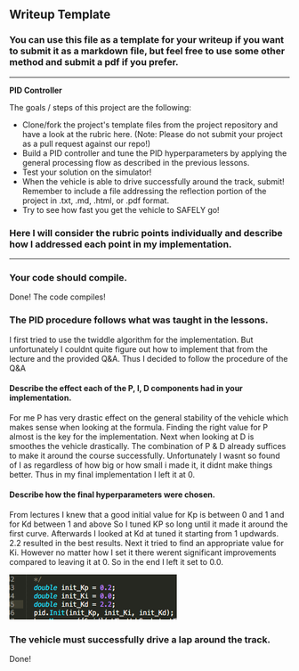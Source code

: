 ## Writeup Template
### You can use this file as a template for your writeup if you want to submit it as a markdown file, but feel free to use some other method and submit a pdf if you prefer.

---

**PID Controller**

The goals / steps of this project are the following:

* Clone/fork the project's template files from the project repository and have a look at the rubric here. (Note: Please do not submit your project as a pull request against our repo!)
* Build a PID controller and tune the PID hyperparameters by applying the general processing flow as described in the previous lessons.
* Test your solution on the simulator!
* When the vehicle is able to drive successfully around the track, submit! Remember to include a file addressing the reflection portion of the project in .txt, .md, .html, or .pdf format.
* Try to see how fast you get the vehicle to SAFELY go!

[//]: # (Image References)
[image1]: ./PID.png


### Here I will consider the rubric points individually and describe how I addressed each point in my implementation.  

---
### Your code should compile.

Done! The code compiles!

### The PID procedure follows what was taught in the lessons.

I first tried to use the twiddle algorithm for the implementation. But unfortunately I couldnt quite figure out how to implement that from the lecture and the provided Q&A. Thus I decided to follow the procedure of the Q&A

#### Describe the effect each of the P, I, D components had in your implementation.

For me P has very drastic effect on the general stability of the vehicle which makes sense when looking at the formula. Finding the right value for P almost is the key for the implementation.
Next when looking at D is smoothes the vehicle drastically. The combination of P & D already suffices to make it around the course successfully.
Unfortunately I wasnt so found of I as regardless of how big or how small i made it, it didnt make things better. Thus in my final implementation I left it at 0.


#### Describe how the final hyperparameters were chosen.

 From lectures I knew that a good initial value for Kp is between 0 and 1 and for Kd between 1 and above
 So I tuned KP so long until it made it around the first curve. 
 Afterwards I looked at Kd at tuned it starting from 1 updwards. 2.2 resulted in the best results. 
 Next it tried to find an appropriate value for Ki. 
 However no matter how I set it there werent significant improvements compared to leaving it at 0.
 So in the end I left it set to 0.0.

 ![alt text][image1]


### The vehicle must successfully drive a lap around the track.

Done!


